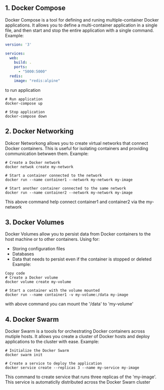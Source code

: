 ## 1. Docker Compose
Docker Compose is a tool for defining and runing multiple-container Docker applications. It allows you to define a multi-container application in a single file, and then start and stop the entire application with a single command. 
Example:
```yaml
version: '3'

services:
  web:
    build: .
    ports:
      - "5000:5000"
  redis:
    image: "redis:alpine"

```
to run application
```cml
# Run application
docker-compose up

# Stop application
docker-compose down
```

## 2. Docker Networking
Dokcer Networkong allows you to create virtual networks that connect Docker containers. This is useful for isolating containers and providing communication betwwen them.
Example:
```
# Create a Docker network
docker netwok create my-network

# Start a container connected to the network
docker run --name container1 --network my-network my-image

# Start another container connected to the same network
docker run --name container2 --network my-network my-image
```
This above command help connect container1 and container2 via the my-network

## 3. Docker Volumes
Docker Volumes allow you to persist data from Docker containers to the host machine or to other containers.
Using for:
- Storing configuration files
- Databases
- Data that needs to persist even if the container is stopped or deleted
Example:
```
Copy code
# Create a Docker volume
docker volume create my-volume

# Start a container with the volume mounted
docker run --name container1 -v my-volume:/data my-image
```
with above command you can mount the '/data' to 'my-volume'

## 4. Docker Swarm
Docker Swarm is a toools for orchestrating Docker containers across mutiple hosts. It allows you create a cluster of Docker hosts and deploy applications to the cluster with ease.
Example:
```
# Initialize the Docker Swarm
docker swarm init

# Create a service to deploy the application
docker service create --replicas 3 --name my-service my-image

```
This command to create service that runs three replicas of the 'my-image'.
This service is automaticlly distributed across the Docker Swarn cluster
